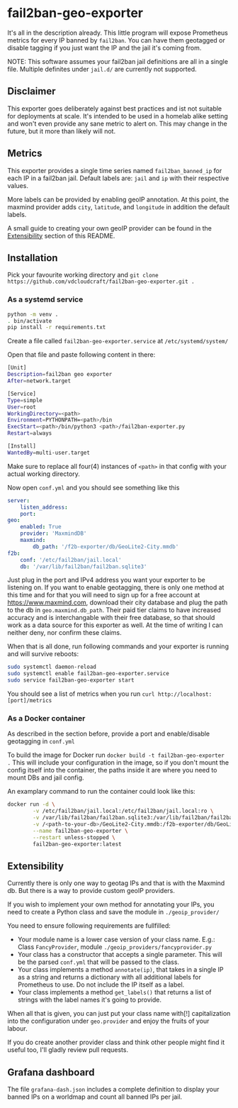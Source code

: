 # fail2ban-geo-exporter

It's all in the description already. This little program will expose Prometheus metrics for every IP banned by `fail2ban`. You can have them geotagged or disable tagging if you just want the IP and the jail it's coming from.

NOTE: This software assumes your fail2ban jail definitions are all in a single file. Multiple definites under `jail.d/` are currently not supported.

## Disclaimer

This exporter goes deliberately against best practices and ist not suitable for deployments at scale. It's intended to be used in a homelab alike setting and won't even provide any sane metric to alert on. This may change in the future, but it more than likely will not. 

## Metrics

This exporter provides a single time series named `fail2ban_banned_ip` for each IP in a fail2ban jail.
Default labels are: `jail` and `ip` with their respective values.

More labels can be provided by enabling geoIP annotation. At this point, the maxmind provider adds `city`, `latitude`, and `longitude` in addition the default labels.

A small guide to creating your own geoIP provider can be found in the [Extensibility](#Extensibility) section of this README.

## Installation

Pick your favourite working directory and `git clone https://github.com/vdcloudcraft/fail2ban-geo-exporter.git .`

### As a systemd service

```bash
python -m venv .
. bin/activate
pip install -r requirements.txt
```

Create a file called `fail2ban-geo-exporter.service` at `/etc/systemd/system/`

Open that file and paste following content in there:

```bash
[Unit]
Description=fail2ban geo exporter
After=network.target

[Service]
Type=simple
User=root
WorkingDirectory=<path>
Environment=PYTHONPATH=<path>/bin
ExecStart=<path>/bin/python3 <path>/fail2ban-exporter.py
Restart=always

[Install]
WantedBy=multi-user.target
```

Make sure to replace all four(4) instances of `<path>` in that config with your actual working directory.

Now open `conf.yml` and you should see something like this

```yaml
server:
    listen_address:
    port: 
geo:
    enabled: True
    provider: 'MaxmindDB'
    maxmind:
        db_path: '/f2b-exporter/db/GeoLite2-City.mmdb'
f2b:
    conf: '/etc/fail2ban/jail.local'
    db: '/var/lib/fail2ban/fail2ban.sqlite3'
```

Just plug in the port and IPv4 address you want your exporter to be listening on. If you want to enable geotagging, there is only one method at this time and for that you will need to sign up for a free account at https://www.maxmind.com, download their city database and plug the path to the db in `geo.maxmind.db_path`. Their paid tier claims to have increased accuracy and is interchangable with their free database, so that should work as a data source for this exporter as well. At the time of writing I can neither deny, nor confirm these claims.

When that is all done, run following commands and your exporter is running and will survive reboots:
```bash
sudo systemctl daemon-reload
sudo systemctl enable fail2ban-geo-exporter.service
sudo service fail2ban-geo-exporter start
```

You should see a list of metrics when you run `curl http://localhost:[port]/metrics`

### As a Docker container

As described in the section before, provide a port and enable/disable geotagging in `conf.yml`

To build the image for Docker run `docker build -t fail2ban-geo-exporter .`
This will include your configuration in the image, so if you don't mount the config itself into the container, the paths inside it are where you need to mount DBs and jail config.

An examplary command to run the container could look like this:
```bash
docker run -d \
        -v /etc/fail2ban/jail.local:/etc/fail2ban/jail.local:ro \
        -v /var/lib/fail2ban/fail2ban.sqlite3:/var/lib/fail2ban/fail2ban.sqlite3:ro \
        -v /<path-to-your-db>/GeoLite2-City.mmdb:/f2b-exporter/db/GeoLite2-City.mmdb \
        --name fail2ban-geo-exporter \
        --restart unless-stopped \
        fail2ban-geo-exporter:latest
```

## Extensibility

Currently there is only one way to geotag IPs and that is with the Maxmind db. But there is a way to provide custom geoIP providers.

If you wish to implement your own method for annotating your IPs, you need to create a Python class and save the module in `./geoip_provider/`

You need to ensure following requirements are fullfilled:
- Your module name is a lower case version of your class name. E.g.: Class `FancyProvider`, module `./geoip_providers/fancyprovider.py`
- Your class has a constructor that accepts a single parameter. This will be the parsed `conf.yml` that will be passed to the class.
- Your class implements a method `annotate(ip)`, that takes in a single IP as a string and returns a dictionary with all additional labels for Prometheus to use. Do not include the IP itself as a label.
- Your class implements a method `get_labels()` that returns a list of strings with the label names it's going to provide.

When all that is given, you can just put your class name with[!] capitalization into the configuration under `geo.provider` and enjoy the fruits of your labour.

If you do create another provider class and think other people might find it useful too, I'll gladly review pull requests.

## Grafana dashboard

The file `grafana-dash.json` includes a complete definition to display your banned IPs on a worldmap and count all banned IPs per jail.

